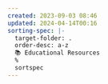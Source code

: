 ```yaml
---
created: 2023-09-03 08:46
updated: 2024-04-14T00:16
sorting-spec: |-
  target-folder: .
  order-desc: a-z
  📚 Educational Resources
  %
  sortspec
---
```

